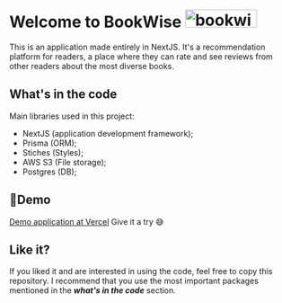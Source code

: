 # Welcome to BookWise <img src="https://live.staticflickr.com/65535/52857411366_42ece52a2a_o.png" width="128" height="32" alt="bookwise-logo"/>

This is an application made entirely in NextJS. It's a recommendation platform for readers, a place where they can rate and see reviews from other readers about the most diverse books.

## What's in the code

Main libraries used in this project:
- NextJS (application development framework);
- Prisma (ORM);
- Stiches (Styles);
- AWS S3 (File storage);
- Postgres (DB);

## 🚀Demo 
[Demo application at Vercel](https://bookwise-beta.vercel.app)
Give it a try 😅

## Like it?

If you liked it and are interested in using the code, feel free to copy this repository. I recommend that you use the most important packages mentioned in the ***what's in the code*** section.
